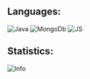 
## Languages:
![Java](https://img.shields.io/badge/-Java-5463453?style=for-the-badge&logoColor=E9D54D)
![MongoDb](https://img.shields.io/badge/-MongoDb-324252?style=for-the-badge&logoColor=E9D54D)
![JS](https://img.shields.io/badge/-JS-914252?style=for-the-badge&logo=JavaScript&logoColor=E9D54D)

## Statistics:

![Info](https://github-readme-stats.vercel.app/api?username=toper9636&show_icons=true&theme=dracula)
